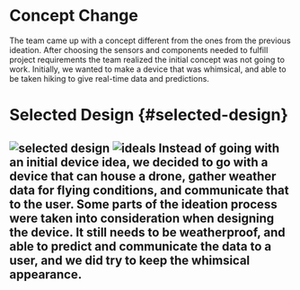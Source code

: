 # **Concept Change** 
The team came up with a concept different from the ones from the previous ideation. After choosing the sensors and components needed to fulfill project requirements the team realized the initial concept was not going to work. Initially, we wanted to make a device that was whimsical, and able to be taken hiking to give real-time data and predictions. 

# **Selected Design** {#selected-design}
![selected design](https://github.com/omniscient-wizardry/omniscient-wizardy.github.io/blob/main/Images/Selected%20Design.png)
![ideals](https://github.com/omniscient-wizardry/omniscient-wizardy.github.io/blob/main/Images/Ideals.png)
 Instead of going with an initial device idea, we decided to go with a device that can house a drone, gather weather data for flying conditions, and communicate that to the user. Some parts of the ideation process were taken into consideration when designing the device. It still needs to be weatherproof, and able to predict and communicate the data to a user, and we did try to keep the whimsical appearance. 
---
